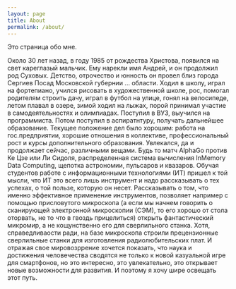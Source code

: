 ```yaml
---
layout: page
title: About
permalink: /about/
---
```


Это страница обо мне.

Около 30 лет назад, в году 1985 от рождества Христова, появился на свет кареглазый мальчик. Ему нарекли имя Андрей, и он продолжил род Суховых. Детство, отрочество и юнность он провел близ города Сергиев Посад Московской губернии ... области. Ходил в школу, играл на фортепиано, учился рисовать в художественной школе, рос, помогал родителям строить дачу, играл в футбол на улице, гонял на велосипеде, летом плавал в озере, зимой ходил на лыжах, порой принимал участие в самодеятельностях и олимпиадах. Поступил в ВУЗ, выучился на программиста. Потом поступил в аспиратнтуру, получать дальнейшее образование. Текущее положение дел было хорошим: работа на гос.предприятии, хорошие отношения в коллективе, профессиональный рост и курсы дополнительного образования. Увлекался, да и продолжает сейчас, различными вещами. Будь то матч AlphaGo против Ке Цзе или Ли Сидоля, распределенная система вычисления InMemory Data Computing, щепотка астрономии, пульсаров и квазаров. Обучая студентов работе с информационными технологиями (ИТ) пришел к той мысли, что ИТ это всего лишь инструмент и надо рассказывать о тех успехах, о той пользе, которую он несет. Рассказывать о том, что именно эффективное применение инструментов, позволяет например с помощью присловутого микроскопа (а если мы начнем говорить о сканирующей электронной микроскопии (СЭМ), то его хорошо от стола оторвать, не то что в гвоздь прицелиться) открыть фантастический микромир, а не кощунственно его для сверлильного станка. Хотя, справедливаости ради, на базе микроскопа строили прецензионные сверлильные станки для изготовления радиолюбительских плат. И отражая свое мировозррение хочется показать, что наука и достижения человечества сводятся не только к новой казуальной игре для смартфонов, но это интересно, это увлекательно, это открывает новые возможности для развития. И поэтому я хочу шире освещать этот путь.
